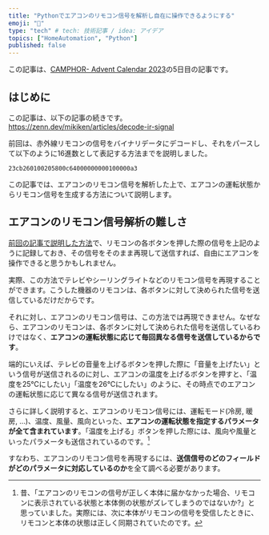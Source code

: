 ```yaml
---
title: "Pythonでエアコンのリモコン信号を解析し自在に操作できるようにする"
emoji: "👋"
type: "tech" # tech: 技術記事 / idea: アイデア
topics: ["HomeAutomation", "Python"]
published: false
---
```


この記事は、[CAMPHOR- Advent Calendar 2023](https://advent.camph.net)の5日目の記事です。

## はじめに
この記事は、以下の記事の続きです。
https://zenn.dev/mikiken/articles/decode-ir-signal

前回は、赤外線リモコンの信号をバイナリデータにデコードし、それをパースして以下のように16進数として表記する方法までを説明しました。

```
23cb260100205800c64000000000100000a3
```

この記事では、エアコンのリモコン信号を解析した上で、エアコンの運転状態からリモコン信号を生成する方法について説明します。

## エアコンのリモコン信号解析の難しさ
[前回の記事で説明した方法](https://zenn.dev/mikiken/articles/decode-ir-signal)で、リモコンの各ボタンを押した際の信号を上記のように記録しておき、その信号をそのまま再現して送信すれば、自由にエアコンを操作できると思うかもしれません。

実際、この方法でテレビやシーリングライトなどのリモコン信号を再現することができます。こうした機器のリモコンは、各ボタンに対して決められた信号を送信しているだけだからです。

それに対し、エアコンのリモコン信号は、この方法では再現できません。なぜなら、エアコンのリモコンは、各ボタンに対して決められた信号を送信しているわけではなく、**エアコンの運転状態に応じて毎回異なる信号を送信しているからです**。

端的にいえば、テレビの音量を上げるボタンを押した際に「音量を上げたい」という信号が送信されるのに対し、エアコンの温度を上げるボタンを押すと、「温度を25℃にしたい」「温度を26℃にしたい」のように、その時点でのエアコンの運転状態に応じて異なる信号が送信されます。

さらに詳しく説明すると、エアコンのリモコン信号には、運転モード(冷房, 暖房, ...)、温度、風量、風向といった、**エアコンの運転状態を指定するパラメータが全て含まれています**。「温度を上げる」ボタンを押した際には、風向や風量といったパラメータも送信されているのです。[^1]

[^1]: 昔、「エアコンのリモコンの信号が正しく本体に届かなかった場合、リモコンに表示されている状態と本体側の状態がズレてしまうのではないか?」と思っていました。実際には、次に本体がリモコンの信号を受信したときに、リモコンと本体の状態は正しく同期されていたのです。

すなわち、エアコンのリモコン信号を再現するには、**送信信号のどのフィールドがどのパラメータに対応しているのか**を全て調べる必要があります。